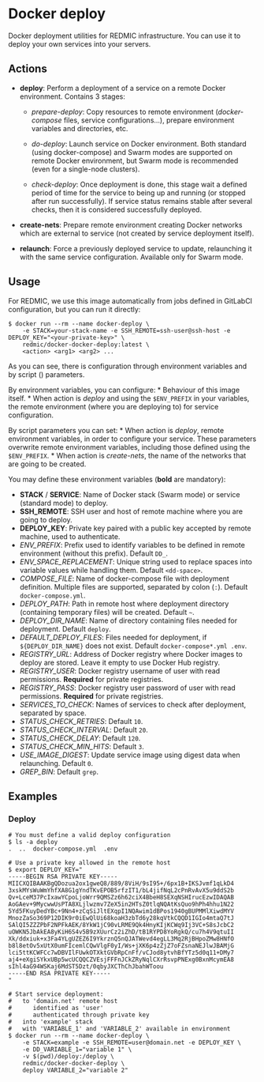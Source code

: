 # Docker deploy

Docker deployment utilities for REDMIC infrastructure. You can use it to deploy your own services into your servers.

## Actions

* **deploy**: Perform a deployment of a service on a remote Docker environment. Contains 3 stages:

  * *prepare-deploy*: Copy resources to remote environment (*docker-compose* files, service configurations...), prepare environment variables and directories, etc.

  * *do-deploy*: Launch service on Docker environment. Both standard (using docker-compose) and Swarm modes are supported on remote Docker environment, but Swarm mode is recommended (even for a single-node clusters).

  * *check-deploy*: Once deployment is done, this stage wait a defined period of time for the service to being up and running (or stopped after run successfully). If service status remains stable after several checks, then it is considered successfully deployed.

* **create-nets**: Prepare remote environment creating Docker networks which are external to service (not created by service deployment itself).

* **relaunch**: Force a previously deployed service to update, relaunching it with the same service configuration. Available only for Swarm mode.

## Usage

For REDMIC, we use this image automatically from jobs defined in GitLabCI configuration, but you can run it directly:

```
$ docker run --rm --name docker-deploy \
	-e STACK=your-stack-name -e SSH_REMOTE=ssh-user@ssh-host -e DEPLOY_KEY="<your-private-key>" \
	redmic/docker-docker-deploy:latest \
	<action> <arg1> <arg2> ...
```

As you can see, there is configuration through environment variables and by script (<action>) parameters.

By environment variables, you can configure:
	* Behaviour of this image itself.
	* When action is *deploy* and using the `$ENV_PREFIX` in your variables, the remote environment (where you are deploying to) for service configuration.

By script parameters you can set:
	* When action is *deploy*, remote environment variables, in order to configure your service. These parameters overwrite remote environment variables, including those defined using the `$ENV_PREFIX`.
	* When action is *create-nets*, the name of the networks that are going to be created.

You may define these environment variables (**bold** are mandatory):

* **STACK** / **SERVICE**: Name of Docker stack (Swarm mode) or service (standard mode) to deploy.
* **SSH_REMOTE**: SSH user and host of remote machine where you are going to deploy.
* **DEPLOY_KEY**: Private key paired with a public key accepted by remote machine, used to authenticate.
* *ENV_PREFIX*: Prefix used to identify variables to be defined in remote environment (without this prefix). Default `DD_`.
* *ENV_SPACE_REPLACEMENT*: Unique string used to replace spaces into variable values while handling them. Default `<dd-space>`.
* *COMPOSE_FILE*: Name of docker-compose file with deployment definition. Multiple files are supported, separated by colon (`:`). Default `docker-compose.yml`.
* *DEPLOY_PATH*: Path in remote host where deployment directory (containing temporary files) will be created. Default `~`.
* *DEPLOY_DIR_NAME*: Name of directory containing files needed for deployment. Default `deploy`.
* *DEFAULT_DEPLOY_FILES*: Files needed for deployment, if `${DEPLOY_DIR_NAME}` does not exist. Default `docker-compose*.yml .env`.
* *REGISTRY_URL*: Address of Docker registry where Docker images to deploy are stored. Leave it empty to use Docker Hub registry.
* *REGISTRY_USER*: Docker registry username of user with read permissions. **Required** for private registries.
* *REGISTRY_PASS*: Docker registry user password of user with read permissions. **Required** for private registries.
* *SERVICES_TO_CHECK*: Names of services to check after deployment, separated by space.
* *STATUS_CHECK_RETRIES*: Default `10`.
* *STATUS_CHECK_INTERVAL*: Default `20`.
* *STATUS_CHECK_DELAY*: Default `120`.
* *STATUS_CHECK_MIN_HITS*: Default `3`.
* *USE_IMAGE_DIGEST*: Update service image using digest data when relaunching. Default `0`.
* *GREP_BIN*: Default `grep`.

## Examples

### Deploy

```
# You must define a valid deploy configuration
$ ls -a deploy
.  ..  docker-compose.yml  .env

# Use a private key allowed in the remote host
$ export DEPLOY_KEY="
-----BEGIN RSA PRIVATE KEY-----
MIICXQIBAAKBgQDozua2ox1gweQ8/889/8ViH/9sI95+/6px1B+IKSJvmf1qLkD4
3xskMYsWuWmYhfXA8G1gYndTKvEPOB5rfzIT1/bL4jifNqL2cPnRvAvX5u9ddS2b
Qv+LceM37PcIxawYCpoLjoWrr9QMSZz6h62ciX4BbeH8SEXqNSHIrucEzwIDAQAB
AoGAev+9MycwwUsPTA8XLjlwzmv7ZeX5in2HTsZ0tlqNQAtKsQuo9hPh4hhu1N22
5Yd5FKuyDedYBc+9Nn4+zCqSiJltEXqpI1NQAwim1dBPos1940gBUPMMlXiwdMYV
MnozZaSo369P12DIK9r0iEwQlUi68koaH3zbTd6y28kqVtkCQQD1IGIo4mtaQ7tJ
SAlQI5ZZZPbF2NPFkAEK/8YkW1jC90vLRME9Qk4HnyKIjKCWq9Ij3VC+S8sJcbC2
uOWKN5JbAkEA8yKiH6S4v5B9zXUurCz2iZhD/tB1RYPD8YoRgkQ/cu7h4V9qtuII
Xk/ddxiuk+x3Fa4YLgUZEZ6I9YkrznQ5nQJATWevd4egLL3Mq2RjBHpoZMw8HNfO
b8l8etOv5xUtX0umFIcemlCQwVlgF0yI/Ws+jXK6p4zZjZ7oFZsnaNEJlwJBAMjG
lci5ttKCWFCc7wDBVIlFUwkOTXktGVbRpCnFf/vCJod8ytvhBfYTz5d0q11+DMy7
aj4+eXgiSYkxUBp5wcUCQQCZVEsjFFFnJCkZRyNqlCXrRsvpPNExg0BxnMcymEA8
sIhl4aG94WSKaj6MdST5Dzt/0qbyJXCThChJbahWToou
-----END RSA PRIVATE KEY-----
"

# Start service deployment:
#   to 'domain.net' remote host
#      identified as 'user'
#      authenticated through private key
#   into 'example' stack
#   with 'VARIABLE_1' and 'VARIABLE_2' available in environment
$ docker run --rm --name docker-deploy \
	-e STACK=example -e SSH_REMOTE=user@domain.net -e DEPLOY_KEY \
	-e DD_VARIABLE_1="variable 1" \
	-v $(pwd)/deploy:/deploy \
	redmic/docker-docker-deploy \
	deploy VARIABLE_2="variable 2"
```

